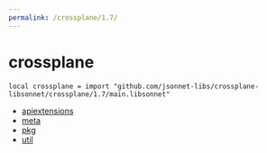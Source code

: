 ```yaml
---
permalink: /crossplane/1.7/
---
```


# crossplane

```jsonnet
local crossplane = import "github.com/jsonnet-libs/crossplane-libsonnet/crossplane/1.7/main.libsonnet"
```



* [apiextensions](apiextensions/index.md)
* [meta](meta/index.md)
* [pkg](pkg/index.md)
* [util](util/index.md)